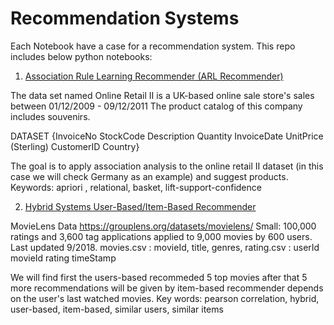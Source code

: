 # Recommendation Systems
Each Notebook have a case for a recommendation system. 
This repo includes below python notebooks:
1. [Association Rule Learning Recommender (ARL Recommender)](https://github.com/hemekci/RecommendationSystems/blob/main/AssociatonRuleRecommender.ipynb)

The data set named Online Retail II is a UK-based online sale store's sales between 01/12/2009 - 09/12/2011 The product catalog of this company includes souvenirs. 

DATASET {InvoiceNo StockCode Description Quantity InvoiceDate UnitPrice (Sterling) CustomerID Country}

The goal is to apply association analysis to the online retail II dataset (in this case we will check Germany as an example) and suggest products.
Keywords: apriori , relational, basket, lift-support-confidence
    
2. [Hybrid Systems User-Based/Item-Based Recommender](https://github.com/hemekci/RecommendationSystems/blob/main/item_based_user_based_recommender.ipynb)

MovieLens Data https://grouplens.org/datasets/movielens/
Small: 100,000 ratings and 3,600 tag applications applied to 9,000 movies by 600 users. Last updated 9/2018.
movies.csv : movieId, title, genres, rating.csv : userId movieId rating timeStamp

We will find first the users-based recommeded 5 top movies after that 5 more recommendations will be given by item-based recommender depends on the user's last watched movies.
Key words: pearson correlation, hybrid, user-based, item-based, similar users, similar items
